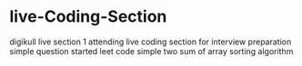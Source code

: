 
# live-Coding-Section
digikull live section 1
attending live coding section for interview preparation 
simple question 
started leet code simple
two sum of array 
sorting algorithm 
